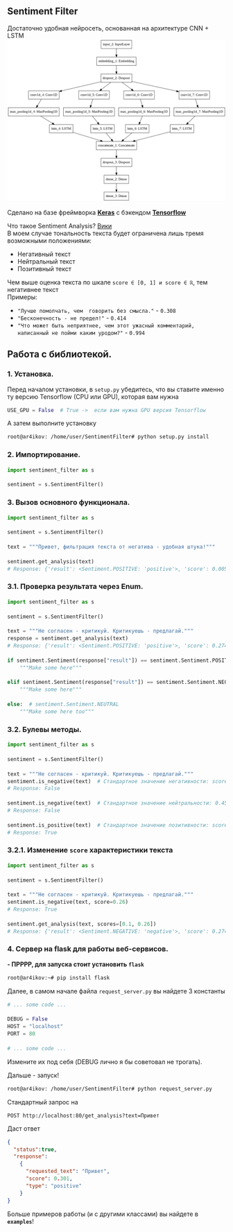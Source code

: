 Sentiment Filter
---

Достаточно удобная нейросеть, основанная на архитектуре CNN + LSTM
![](images/network.png)

Сделано на базе фреймворка **[Keras](https://keras.io)** с бэкендом **[Tensorflow](https://tensorflow.org)**

Что такое Sentiment Analysis? [Вики](https://ru.wikipedia.org/wiki/%D0%90%D0%BD%D0%B0%D0%BB%D0%B8%D0%B7_%D1%82%D0%BE%D0%BD%D0%B0%D0%BB%D1%8C%D0%BD%D0%BE%D1%81%D1%82%D0%B8_%D1%82%D0%B5%D0%BA%D1%81%D1%82%D0%B0)<br>
В моем случае тональность текста будет ограничена лишь тремя возможными положениями:
- Негативный текст
- Нейтральный текст
- Позитивный текст

Чем выше оценка текста по шкале `score ∈ [0, 1] и score ∈ ℝ`, тем негативнее текст <br>
Примеры:
- `"Лучше помолчать, чем  говорить без смысла."` - `0.308`
- `"Бесконечность - не предел!"` - `0.414`
- `"Что может быть неприятнее, чем этот ужасный комментарий, написанный не пойми каким уродом?"` - `0.994`

## Работа с библиотекой. 

### 1. Установка.
Перед началом установки, в `setup.py` убедитесь, что вы ставите именно ту версию Tensorflow (CPU или GPU), которая вам нужна
```python
USE_GPU = False  # True ->  если вам нужна GPU версия Tensorflow
```

А затем выполните установку
```bash
root@ar4ikov: /home/user/SentimentFilter# python setup.py install
```

### 2. Импортирование.
```python
import sentiment_filter as s

sentiment = s.SentimentFilter()
```

### 3. Вызов основного функционала.
```python
import sentiment_filter as s

sentiment = s.SentimentFilter()

text = """Привет, фильтрация текста от негатива - удобная штука!"""

sentiment.get_analysis(text)
# Response: {'result': <Sentiment.POSITIVE: 'positive'>, 'score': 0.005}
```

### 3.1. Проверка результата через Enum.
```python
import sentiment_filter as s

sentiment = s.SentimentFilter()

text = """Не согласен - критикуй. Критикуешь - предлагай."""
response = sentiment.get_analysis(text)
# Response: {'result': <Sentiment.POSITIVE: 'positive'>, 'score': 0.274}

if sentiment.Sentiment(response["result"]) == sentiment.Sentiment.POSITIVE:
    """Make some here"""

elif sentiment.Sentiment(response["result"]) == sentiment.Sentiment.NEGATIVE:
    """Make some here"""

else:  # sentiment.Sentiment.NEUTRAL
    """Make some here too"""
```

### 3.2. Булевы методы.
```python
import sentiment_filter as s

sentiment = s.SentimentFilter()

text = """Не согласен - критикуй. Критикуешь - предлагай."""
sentiment.is_negative(text)  # Стандартное значение негативности: score >= 0.67
# Response: False

sentiment.is_negative(text)  # Стандартное значение нейтральности: 0.45 <= score <= 0.67
# Response: False

sentiment.is_positive(text)  # Стандартное значение позитивности: score <= 0.45
# Response: True
```

### 3.2.1. Изменение `score` характеристики текста
```python
import sentiment_filter as s

sentiment = s.SentimentFilter()

text = """Не согласен - критикуй. Критикуешь - предлагай."""
sentiment.is_negative(text, score=0.26)
# Response: True

sentiment.get_analysis(text, scores=[0.1, 0.26])
# Response: {'result': <Sentiment.NEGATIVE: 'negative'>, 'score': 0.274}
```

### 4. Сервер на flask для работы веб-сервисов.
**- ПРРРР, для запуска стоит установить `flask`**<br>
```bash
root@ar4ikov:~# pip install flask
```

Далее, в самом начале файла `request_server.py` вы найдете 3 константы
```python
# ... some code ...

DEBUG = False
HOST = "localhost"
PORT = 80

# ... some code ...
```

Измените их под себя (DEBUG лично я бы советовал не трогать). 

Дальше - запуск!
```bash
root@ar4ikov: /home/user/SentimentFilter# python request_server.py
```

Стандартный запрос на
```http request
POST http://localhost:80/get_analysis?text=Привет
```

Даст ответ
```json
{
  "status":true,
  "response":
    {
      "requested_text": "Привет",
      "score": 0.301,
      "type": "positive"
    }
}
```

Больше примеров работы (и с другими классами) вы найдете в **`examples`**!
